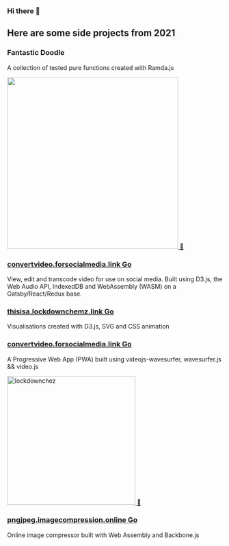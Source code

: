 ### Hi there 👋
## Here are some side projects from 2021

### Fantastic Doodle

A collection of tested pure functions created with Ramda.js

<a href="https://github.com/TCotton/fantastic-doodle"><img src="https://d2eip9sf3oo6c2.cloudfront.net/tags/images/000/000/943/landscape/ramda.png" width="400" alt="" /> 🔗</a>

### [convertvideo.forsocialmedia.link Go](convertvideo.forsocialmedia.link) 

View, edit and transcode video for use on social media. 
Built using D3.js, the Web Audio API, IndexedDB and WebAssembly (WASM) on a Gatsby/React/Redux base.

### [thisisa.lockdownchemz.link Go](thisisa.lockdownchemz.link)

Visualisations created with D3.js, SVG and CSS animation

### [convertvideo.forsocialmedia.link Go](convertvideo.forsocialmedia.link) 

A Progressive Web App (PWA) built using videojs-wavesurfer, wavesurfer.js && video.js

<a href="https://lockdownbaby.eth.link/"><img src="https://bdec31521c28f58d04a0-f919f4c862fd2770d5d9ff992baca219.ssl.cf3.rackcdn.com/lockdownbabylogo.gif" alt="lockdownchez" width="300"> 🔗</a>

### [pngjpeg.imagecompression.online  Go](pngjpeg.imagecompression.online) 

Online image compressor built with Web Assembly and Backbone.js

<!--
**TCotton/TCotton** is a ✨ _special_ ✨ repository because its `README.md` (this file) appears on your GitHub profile.

Here are some ideas to get you started:

- 🔭 I’m currently working on ...
- 🌱 I’m currently learning ...
- 👯 I’m looking to collaborate on ...
- 🤔 I’m looking for help with ...
- 💬 Ask me about ...
- 📫 How to reach me: ...
- 😄 Pronouns: ...
- ⚡ Fun fact: ...
-->
